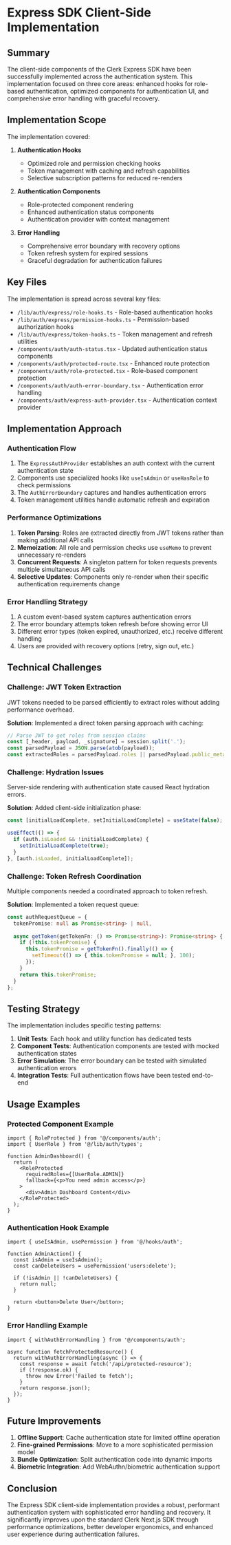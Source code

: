# Express SDK Client-Side Implementation

## Summary

The client-side components of the Clerk Express SDK have been successfully implemented across the authentication system. This implementation focused on three core areas: enhanced hooks for role-based authentication, optimized components for authentication UI, and comprehensive error handling with graceful recovery.

## Implementation Scope

The implementation covered:

1. **Authentication Hooks**
   - Optimized role and permission checking hooks
   - Token management with caching and refresh capabilities
   - Selective subscription patterns for reduced re-renders

2. **Authentication Components**
   - Role-protected component rendering
   - Enhanced authentication status components
   - Authentication provider with context management

3. **Error Handling**
   - Comprehensive error boundary with recovery options
   - Token refresh system for expired sessions
   - Graceful degradation for authentication failures

## Key Files

The implementation is spread across several key files:

- `/lib/auth/express/role-hooks.ts` - Role-based authentication hooks
- `/lib/auth/express/permission-hooks.ts` - Permission-based authorization hooks
- `/lib/auth/express/token-hooks.ts` - Token management and refresh utilities
- `/components/auth/auth-status.tsx` - Updated authentication status components
- `/components/auth/protected-route.tsx` - Enhanced route protection
- `/components/auth/role-protected.tsx` - Role-based component protection
- `/components/auth/auth-error-boundary.tsx` - Authentication error handling
- `/components/auth/express-auth-provider.tsx` - Authentication context provider

## Implementation Approach

### Authentication Flow

1. The `ExpressAuthProvider` establishes an auth context with the current authentication state
2. Components use specialized hooks like `useIsAdmin` or `useHasRole` to check permissions
3. The `AuthErrorBoundary` captures and handles authentication errors
4. Token management utilities handle automatic refresh and expiration

### Performance Optimizations

1. **Token Parsing**: Roles are extracted directly from JWT tokens rather than making additional API calls
2. **Memoization**: All role and permission checks use `useMemo` to prevent unnecessary re-renders
3. **Concurrent Requests**: A singleton pattern for token requests prevents multiple simultaneous API calls
4. **Selective Updates**: Components only re-render when their specific authentication requirements change

### Error Handling Strategy

1. A custom event-based system captures authentication errors
2. The error boundary attempts token refresh before showing error UI
3. Different error types (token expired, unauthorized, etc.) receive different handling
4. Users are provided with recovery options (retry, sign out, etc.)

## Technical Challenges

### Challenge: JWT Token Extraction

JWT tokens needed to be parsed efficiently to extract roles without adding performance overhead.

**Solution**: Implemented a direct token parsing approach with caching:
```typescript
// Parse JWT to get roles from session claims
const [_header, payload, _signature] = session.split('.');
const parsedPayload = JSON.parse(atob(payload));
const extractedRoles = parsedPayload.roles || parsedPayload.public_metadata?.roles || [];
```

### Challenge: Hydration Issues

Server-side rendering with authentication state caused React hydration errors.

**Solution**: Added client-side initialization phase:
```typescript
const [initialLoadComplete, setInitialLoadComplete] = useState(false);

useEffect(() => {
  if (auth.isLoaded && !initialLoadComplete) {
    setInitialLoadComplete(true);
  }
}, [auth.isLoaded, initialLoadComplete]);
```

### Challenge: Token Refresh Coordination

Multiple components needed a coordinated approach to token refresh.

**Solution**: Implemented a token request queue:
```typescript
const authRequestQueue = {
  tokenPromise: null as Promise<string> | null,
  
  async getToken(getTokenFn: () => Promise<string>): Promise<string> {
    if (!this.tokenPromise) {
      this.tokenPromise = getTokenFn().finally(() => {
        setTimeout(() => { this.tokenPromise = null; }, 100);
      });
    }
    return this.tokenPromise;
  }
};
```

## Testing Strategy

The implementation includes specific testing patterns:

1. **Unit Tests**: Each hook and utility function has dedicated tests
2. **Component Tests**: Authentication components are tested with mocked authentication states
3. **Error Simulation**: The error boundary can be tested with simulated authentication errors
4. **Integration Tests**: Full authentication flows have been tested end-to-end

## Usage Examples

### Protected Component Example

```tsx
import { RoleProtected } from '@/components/auth';
import { UserRole } from '@/lib/auth/types';

function AdminDashboard() {
  return (
    <RoleProtected 
      requiredRoles={[UserRole.ADMIN]} 
      fallback={<p>You need admin access</p>}
    >
      <div>Admin Dashboard Content</div>
    </RoleProtected>
  );
}
```

### Authentication Hook Example

```tsx
import { useIsAdmin, usePermission } from '@/hooks/auth';

function AdminAction() {
  const isAdmin = useIsAdmin();
  const canDeleteUsers = usePermission('users:delete');
  
  if (!isAdmin || !canDeleteUsers) {
    return null;
  }
  
  return <button>Delete User</button>;
}
```

### Error Handling Example

```tsx
import { withAuthErrorHandling } from '@/components/auth';

async function fetchProtectedResource() {
  return withAuthErrorHandling(async () => {
    const response = await fetch('/api/protected-resource');
    if (!response.ok) {
      throw new Error('Failed to fetch');
    }
    return response.json();
  });
}
```

## Future Improvements

1. **Offline Support**: Cache authentication state for limited offline operation
2. **Fine-grained Permissions**: Move to a more sophisticated permission model
3. **Bundle Optimization**: Split authentication code into dynamic imports
4. **Biometric Integration**: Add WebAuthn/biometric authentication support

## Conclusion

The Express SDK client-side implementation provides a robust, performant authentication system with sophisticated error handling and recovery. It significantly improves upon the standard Clerk Next.js SDK through performance optimizations, better developer ergonomics, and enhanced user experience during authentication failures.